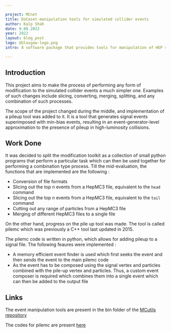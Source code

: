 ```yaml
---

project: MCnet
title: Dataset-manipulation tools for simulated collider events
author: Kalp Shah
date: 9.08.2022 
year: 2022 
layout: blog_post
logo: UGlasgow-logo.png
intro: A software package that provides tools for manipulation of HEP specific datasets 

---
```


## Introduction

This project aims to make the process of performing any form of modification to the simulated collider events a much simpler one. Examples of such changes include slicing, converting, merging, splitting, and any combination of such processes.

The scope of the project changed during the middle, and implementation of a pileup tool was added to it. It is a tool that generates signal events superimposed with min-bias events, resulting in an event-generator-level approximation to the presence of pileup in high-luminosity collisions.

## Work Done

It was decided to split the modification toolkit as a collection of small python programs that perform a particular task which can then be used together for performing a combination type process. Till the mid-evaluation, the functions that are implemented are the following :

- Conversion of file formats
- Slicing out the top n events from a HepMC3 file, equivalent to the `head` command
- Slicing out the top n events from a HepMC3 file, equivalent to the `tail` command
- Cutting out any range of particles from a HepMC3 file 
- Merging of different HepMC3 files to a single file

On the other hand, progress on the pile up tool was made. The tool is called pilemc which was previously a C++ tool last updated in 2015.

The pilemc code is written in python, which allows for adding pileup to a signal file. The following feaures were implemented :

- A memory efficient event finder is used which first seeks the event and then sends the event to the main pilemc code
- As the event has to be composed using the signal vertex and particles combined with the pile-up vertex and particles. Thus, a custom event composer is required which combines them into a single event which can then be added to the output file

## Links

The event manipulation tools are present in the bin folder of the [MCutils repository](https://gitlab.com/hepcedar/mcutils/-/tree/manip-tools/)

The codes for pilemc are present [here](https://gitlab.com/hepcedar/pilemc)
